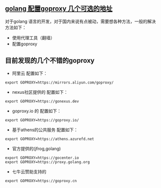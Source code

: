 ## [golang 配置goproxy 几个可选的地址](https://www.cnblogs.com/rongfengliang/p/11419210.html)

对于golang 语言的开发，对于国内来说有点被动，需要想各种方法，一般的解决方法如下：

- 使用代理工具（翻墙）
- 配置goproxy

## 目前发现的几个不错的goproxy

- 阿里云 
  配置如下：

 

```
export GOPROXY=https://mirrors.aliyun.com/goproxy/
```

- nexus社区提供的 
  配置如下：

```
export GOPROXY=https://gonexus.dev
```

- goproxy.io 的 
  配置如下：

```
export GOPROXY=https://goproxy.io/
```

- 基于athens的公共服务 
  配置如下：

```
export GOPROXY=https://athens.azurefd.net
```

- 官方提供的(jfrog,golang)

```
export GOPROXY=https://gocenter.io
export GOPROXY=https://proxy.golang.org
```

- 七牛云赞助支持的

```
export GOPROXY=https://goproxy.cn
```